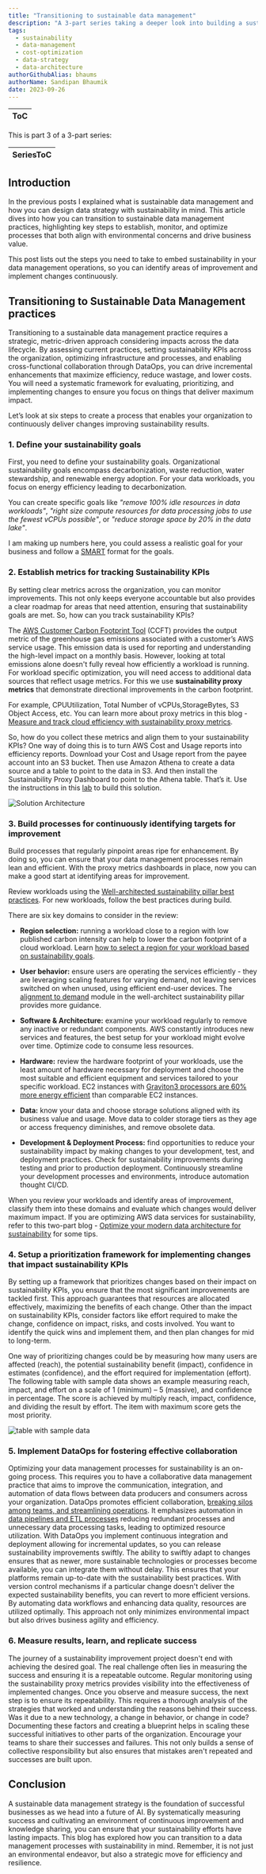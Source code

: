 ```yaml
---
title: "Transitioning to sustainable data management"
description: "A 3-part series taking a deeper look into building a sustainable data management practice. This post lays out six steps you can implement to operate the practice in an ongoing basis."
tags:
  - sustainability
  - data-management
  - cost-optimization
  - data-strategy
  - data-architecture
authorGithubAlias: bhaums
authorName: Sandipan Bhaumik
date: 2023-09-26
---
```

|ToC|
|---|

This is part 3 of a 3-part series:

| SeriesToC |
|-----------|

## Introduction

In the previous posts I explained what is sustainable data management and how you can design data strategy with sustainability in mind. This article dives into how you can transition to sustainable data management practices, highlighting key steps to establish, monitor, and optimize processes that both align with environmental concerns and drive business value.

This post lists out the steps you need to take to embed sustainability in your data management operations, so you can identify areas of improvement and implement changes continuously.

## Transitioning to Sustainable Data Management practices

Transitioning to a sustainable data management practice requires a strategic, metric-driven approach considering impacts across the data lifecycle. By assessing current practices, setting sustainability KPIs across the organization, optimizing infrastructure and processes, and enabling cross-functional collaboration through DataOps, you can drive incremental enhancements that maximize efficiency, reduce wastage, and lower costs. You will need a systematic framework for evaluating, prioritizing, and implementing changes to ensure you focus on things that deliver maximum impact.

Let’s look at six steps to create a process that enables your organization to continuously deliver changes improving sustainability results.

### 1. Define your sustainability goals

First, you need to define your sustainability goals. Organizational sustainability goals encompass decarbonization, waste reduction, water stewardship, and renewable energy adoption. For your data workloads, you focus on energy efficiency leading to decarbonization.

You can create specific goals like *"remove 100% idle resources in data workloads"*, *"right size compute resources for data processing jobs to use the fewest vCPUs possible"*, or *"reduce storage space by 20% in the data lake"*.

I am making up numbers here, you could assess a realistic goal for your business and follow a [SMART](https://business.adobe.com/blog/basics/smart-goals) format for the goals.

### 2. Establish metrics for tracking Sustainability KPIs

By setting clear metrics across the organization, you can monitor improvements. This not only keeps everyone accountable but also provides a clear roadmap for areas that need attention, ensuring that sustainability goals are met. So, how can you track sustainability KPIs?

The [AWS Customer Carbon Footprint Tool](https://aws.amazon.com/aws-cost-management/aws-customer-carbon-footprint-tool?sc_channel=el&sc_campaign=costwave&sc_content=sustainable-data-management-practice&sc_geo=mult&sc_country=mult&sc_outcome=acq) (CCFT) provides the output metric of the greenhouse gas emissions associated with a customer’s AWS service usage. This emission data is used for reporting and understanding the high-level impact on a monthly basis. However, looking at total emissions alone doesn't fully reveal how efficiently a workload is running. For workload specific optimization, you will need access to additional data sources that reflect usage metrics. For this we use **sustainability proxy metrics** that demonstrate directional improvements in the carbon footprint.

For example, CPUUtilization, Total Number of vCPUs,StorageBytes, S3 Object Access, etc. You can learn more about proxy metrics in this blog - [Measure and track cloud efficiency with sustainability proxy metrics](https://aws.amazon.com/blogs/aws-cloud-financial-management/measure-and-track-cloud-efficiency-with-sustainability-proxy-metrics-part-i-what-are-proxy-metrics?sc_channel=el&sc_campaign=costwave&sc_content=sustainable-data-management-practice&sc_geo=mult&sc_country=mult&sc_outcome=acq).

So, how do you collect these metrics and align them to your sustainability KPIs? One way of doing this is to turn AWS Cost and Usage reports into efficiency reports. Download your Cost and Usage report from the payee account into an S3 bucket. Then use Amazon Athena to create a data source and a table to point to the data in S3. And then install the Sustainability Proxy Dashboard to point to the Athena table. That’s it. Use the instructions in this [lab](https://catalog.workshops.aws/well-architected-sustainability/en-US/5-process-and-culture/cur-reports-as-efficiency-reports) to build this
solution.

![Solution Architecture](images/lab-solution-architecture.png)

### 3. Build processes for continuously identifying targets for improvement

Build processes that regularly pinpoint areas ripe for enhancement. By doing so, you can ensure that your data management processes remain lean and efficient. With the proxy metrics dashboards in place, now you can make a good start at identifying areas for improvement.

Review workloads using the [Well-architected sustainability pillar best practices](https://docs.aws.amazon.com/wellarchitected/latest/sustainability-pillar/sustainability-pillar.html?sc_channel=el&sc_campaign=costwave&sc_content=sustainable-data-management-practice&sc_geo=mult&sc_country=mult&sc_outcome=acq). For new workloads, follow the best practices during build.

There are six key domains to consider in the review:

- **Region selection:** running a workload close to a region with low published carbon intensity can help to lower the carbon footprint of a cloud workload. Learn [how to select a region for your workload based on sustainability goals](https://aws.amazon.com/blogs/architecture/how-to-select-a-region-for-your-workload-based-on-sustainability-goals?sc_channel=el&sc_campaign=costwave&sc_content=sustainable-data-management-practice&sc_geo=mult&sc_country=mult&sc_outcome=acq).

- **User behavior:** ensure users are operating the services efficiently - they are leveraging scaling features for varying demand, not leaving services switched on when unused, using efficient end-user devices. The [alignment to demand](https://docs.aws.amazon.com/wellarchitected/latest/sustainability-pillar/alignment-to-demand.html?sc_channel=el&sc_campaign=costwave&sc_content=sustainable-data-management-practice&sc_geo=mult&sc_country=mult&sc_outcome=acq) module in the well-architect sustainability pillar provides more guidance.

- **Software & Architecture:** examine your workload regularly to remove any inactive or redundant components. AWS constantly introduces new services and features, the best setup for your workload might evolve over time. Optimize code to consume less resources.

- **Hardware:** review the hardware footprint of your workloads, use the least amount of hardware necessary for deployment and choose the most suitable and efficient equipment and services tailored to your specific workload. EC2 instances with [Graviton3 processors are 60% more energy efficient](https://aws.amazon.com/ec2/graviton?sc_channel=el&sc_campaign=costwave&sc_content=sustainable-data-management-practice&sc_geo=mult&sc_country=mult&sc_outcome=acq) than comparable EC2 instances.

- **Data:** know your data and choose storage solutions aligned with its business value and usage. Move data to colder storage tiers as they age or access frequency diminishes, and remove obsolete data.

- **Development & Deployment Process:** find opportunities to reduce your sustainability impact by making changes to your development, test, and deployment practices. Check for sustainability improvements during testing and prior to production deployment. Continuously streamline your development processes and environments, introduce automation thought CI/CD.

When you review your workloads and identify areas of improvement, classify them into these domains and evaluate which changes would deliver maximum impact. If you are optimizing AWS data services for sustainability, refer to this two-part blog - [Optimize your modern data architecture for sustainability](https://aws.amazon.com/blogs/architecture/optimize-your-modern-data-architecture-for-sustainability-part-1-data-ingestion-and-data-lake?sc_channel=el&sc_campaign=costwave&sc_content=sustainable-data-management-practice&sc_geo=mult&sc_country=mult&sc_outcome=acq) for some tips.

### 4. Setup a prioritization framework for implementing changes that impact sustainability KPIs

By setting up a framework that prioritizes changes based on their impact on sustainability KPIs, you ensure that the most significant improvements are tackled first. This approach guarantees that resources are allocated effectively, maximizing the benefits of each change. Other than the impact on sustainability KPIs, consider factors like effort required to make the change, confidence on impact, risks, and costs involved. You want to identify the quick wins and implement them, and then plan changes for mid to long-term.

One way of prioritizing changes could be by measuring how many users are affected (reach), the potential sustainability benefit (impact), confidence in estimates (confidence), and the effort required for implementation (effort). The following table with sample data shows an example measuring reach, impact, and effort on a scale of 1 (minimum) – 5 (massive), and confidence in percentage. The score is achieved by multiply reach, impact, confidence, and dividing the result by effort. The item with maximum score gets the most priority.

![table with sample data](images/table.png)

### 5. Implement DataOps for fostering effective collaboration

Optimizing your data management processes for sustainability is an on-going process. This requires you to have a collaborative data management practice that aims to improve the communication, integration, and automation of data flows between data producers and consumers across your organization. DataOps promotes efficient collaboration, [breaking silos among teams, and streamlining operations](https://aws.amazon.com/blogs/big-data/build-a-dataops-platform-to-break-silos-between-engineers-and-analysts?sc_channel=el&sc_campaign=costwave&sc_content=sustainable-data-management-practice&sc_geo=mult&sc_country=mult&sc_outcome=acq). It emphasizes automation in [data pipelines and ETL processes](https://aws.amazon.com/blogs/devops/deploying-data-lake-etl-jobs-using-cdk-pipelines?sc_channel=el&sc_campaign=costwave&sc_content=sustainable-data-management-practice&sc_geo=mult&sc_country=mult&sc_outcome=acq) reducing redundant processes and unnecessary data processing tasks, leading to optimized resource utilization. With DataOps you implement continuous integration and deployment allowing for incremental updates, so you can release sustainability improvements swiftly. The ability to swiftly adapt to changes ensures that as newer, more sustainable technologies or processes become available, you can integrate them without delay. This ensures that your platforms remain up-to-date with the sustainability best practices. With version control mechanisms if a particular change doesn't deliver the expected sustainability benefits, you can revert to more efficient versions. By automating data workflows and enhancing data quality, resources are utilized optimally. This approach not only minimizes environmental impact but also drives business agility and efficiency.

### 6. Measure results, learn, and replicate success

The journey of a sustainability improvement project doesn't end with achieving the desired goal. The real challenge often lies in measuring the success and ensuring it is a repeatable outcome. Regular monitoring using the sustainability proxy metrics provides visibility into the effectiveness of implemented changes. Once you observe and measure success, the next step is to ensure its repeatability. This requires a thorough analysis of the strategies that worked and understanding the reasons behind their success. Was it due to a new technology, a change in behavior, or change in code? Documenting these factors and creating a blueprint helps in scaling these successful initiatives to other parts of the organization. Encourage your teams to share their successes and failures. This not only builds a sense of collective responsibility but also ensures that mistakes aren't repeated and successes are built
upon.

## Conclusion

A sustainable data management strategy is the foundation of successful businesses as we head into a future of AI. By systematically measuring success and cultivating an environment of continuous improvement and knowledge sharing, you can ensure that your sustainability efforts have lasting impacts. This blog has explored how you can transition to a data management processes with sustainability in mind. Remember, it is not just an environmental endeavor, but also a strategic move for efficiency and resilience.
